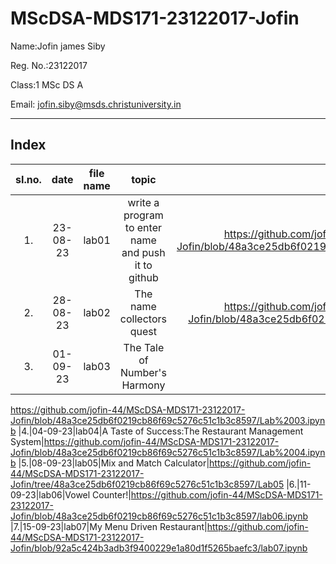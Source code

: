 # MScDSA-MDS171-23122017-Jofin

Name:Jofin james Siby

Reg. No.:23122017

Class:1 MSc DS A

Email: jofin.siby@msds.christuniversity.in


***
## Index
|sI.no.|date|file name|topic|Link|
|:----:|:----:|:----:|:----:|:----:|
|1.|23-08-23|lab01|write a program to enter name and push it to github|https://github.com/jofin-44/MScDSA-MDS171-23122017-Jofin/blob/48a3ce25db6f0219cb86f69c5276c51c1b3c8597/Lab%2001.ipynb
|2.|28-08-23|lab02|The name collectors quest|https://github.com/jofin-44/MScDSA-MDS171-23122017-Jofin/blob/48a3ce25db6f0219cb86f69c5276c51c1b3c8597/Lab02.ipynb
|3.|01-09-23|lab03|The Tale of Number's Harmony|
https://github.com/jofin-44/MScDSA-MDS171-23122017-Jofin/blob/48a3ce25db6f0219cb86f69c5276c51c1b3c8597/Lab%2003.ipynb
|4.|04-09-23|lab04|A Taste of Success:The Restaurant Management System|https://github.com/jofin-44/MScDSA-MDS171-23122017-Jofin/blob/48a3ce25db6f0219cb86f69c5276c51c1b3c8597/Lab%2004.ipynb
|5.|08-09-23|lab05|Mix and Match Calculator|https://github.com/jofin-44/MScDSA-MDS171-23122017-Jofin/tree/48a3ce25db6f0219cb86f69c5276c51c1b3c8597/Lab05
|6.|11-09-23|lab06|Vowel Counter!|https://github.com/jofin-44/MScDSA-MDS171-23122017-Jofin/blob/48a3ce25db6f0219cb86f69c5276c51c1b3c8597/lab06.ipynb
|7.|15-09-23|lab07|My Menu Driven Restaurant|https://github.com/jofin-44/MScDSA-MDS171-23122017-Jofin/blob/92a5c424b3adb3f9400229e1a80d1f5265baefc3/lab07.ipynb